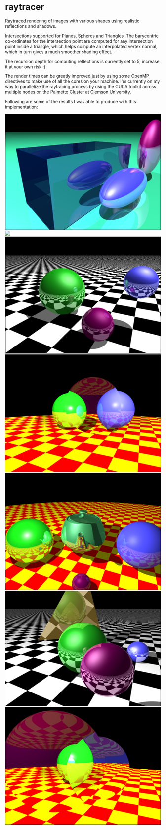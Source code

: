# raytracer
Raytraced rendering of images with various shapes using realistic reflections and shadows.

Intersections supported for Planes, Spheres and Triangles. The barycentric co-ordinates for the intersection point are computed for any intersection point inside a triangle, which helps compute an interpolated vertex normal, which in turn gives a much smoother shading effect.

The recursion depth for computing reflections is currently set to 5, increase it at your own risk :)

The render times can be greatly improved just by using some OpenMP directives to make use of all the cores on your machine. I'm currently on my way to parallelize the raytracing process by using the CUDA toolkit across multiple nodes on the Palmetto Cluster at Clemson University.

Following are some of the results I was able to produce with this implementation:

![](images/ellipsoids.PNG)
![](images/image.bmp)
![](images/ray_tracer.PNG)
![](images/refraction1.PNG)
![](images/teapot.PNG)
![](images/triangle.PNG)
![](images/two_spheres_refraction2.PNG)
